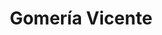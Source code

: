 ---
title: "Gomería Vicente"
url: /ciudad-autonoma-de-buenos-aires/gomeria-vicente/
shop: neumáticos
---